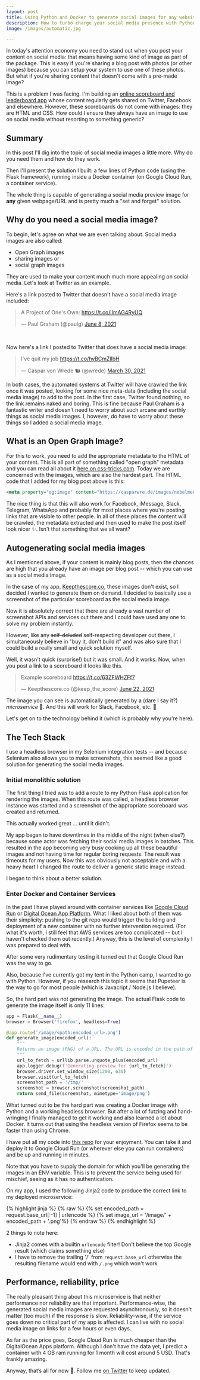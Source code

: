 ```yaml
---
layout: post
title: Using Python and Docker to generate social images for any website
description: How to turbo-charge your social media presence with Python, Docker and Google Cloud Platform
image: /images/automatic.jpg

---
```


In today's attention economy you need to stand out when you post your content on social media: that means having some kind of image as part of the package. This is easy if you're sharing a blog post with photos (or other images) because you can setup your system to use one of these photos. But what if you're sharing content that doesn't come with a pre-made image?

This is a problem I was facing. I'm building an [online scoreboard and leaderboard app](https://keethescore.co) whose content regularly gets shared on Twitter, Facebook and elsewhere. However, these scoreboards do not come with images: they are HTML and CSS. How could I ensure they always have an image to use on social media without resorting to something generic?

## Summary

In this post I'll dig into the topic of social media images a little more. Why do you need them and how do they work.

Then I'll present the solution I built: a few lines of Python code (using the Flask framework), running inside a Docker container (on Google Cloud Run,  a container service).

The whole thing is capable of generating a social media preview image for **any** given webpage/URL and is pretty much a "set and forget" solution.

## Why do you need a social media image?

To begin, let's agree on what we are even talking about. Social media images are also called:

* Open Graph images
* sharing images or
* social graph images

They are used to make your content much much more appealing on social media. Let's look at Twitter as an example. 

Here's a link posted to Twitter that doesn't have a social media image included:


<blockquote class="twitter-tweet"><p lang="en" dir="ltr">A Project of One&#39;s Own: <a href="https://t.co/lImAG4RyUQ">https://t.co/lImAG4RyUQ</a></p>&mdash; Paul Graham (@paulg) <a href="https://twitter.com/paulg/status/1402212618786463744?ref_src=twsrc%5Etfw">June 8, 2021</a></blockquote> <script async src="https://platform.twitter.com/widgets.js" charset="utf-8"></script>
<br>

Now here's a link I posted to Twitter that does have a social media image:

<blockquote class="twitter-tweet"><p lang="en" dir="ltr">I&#39;ve quit my job <a href="https://t.co/hyBCmZllbH">https://t.co/hyBCmZllbH</a></p>&mdash; Caspar von Wrede 🐿️ (@wrede) <a href="https://twitter.com/wrede/status/1377001339738329092?ref_src=twsrc%5Etfw">March 30, 2021</a></blockquote> <script async src="https://platform.twitter.com/widgets.js" charset="utf-8"></script>

In both cases, the automated systems at Twitter will have crawled the link once it was posted, looking for some nice meta-data (including the social media image) to add to the post. In the first case, Twitter found nothing, so the link remains naked and boring. This is fine because Paul Graham is a fantastic writer and doesn't need to worry about such arcane and earthly things as social media images. I, however, do have to worry about these things so I added a social media image.

## What is an Open Graph Image?

For this to work, you need to add the appropriate metadata to the HTML of your content. This is all part of something called "open graph" metadata and you can read all about it [here on css-tricks.com](https://css-tricks.com/essential-meta-tags-social-media/). Today we are concerned with the images, which are also the hardest part. The HTML code that I added for my blog post above is this:

```html 
<meta property="og:image" content="https://casparwre.de/images/nebelmeer.jpg" />
```

The nice thing is that this will also work for Facebook, iMessage, Slack, Telegram, WhatsApp and probably for most places where you're posting links that are visible to other people. In all of these places the content will be crawled, the metadata extracted and then used to make the post itself look nicer ✨. Isn't that something that we all want?

## Autogenerating social media images

As I mentioned above, if your content is mainly blog posts, then the chances are high that you already have an image per blog post -- which you can  use as a social media image.

In the case of my app, [Keepthescore.co](https://keepthescore.co), these images don't exist, so I decided I wanted to generate them on demand.  I decided to basically use a screenshot of the particular scoreboard as the social media image. 

Now it is absolutely correct that there are already a vast number of screenshot APIs and services out there and I could have used any one to solve my problem instantly.

However, like any  ~~self-deluded~~ self-respecting developer out there, I simultaneously believe in "buy it, don't build it"  and was also sure that I could build a really small and quick solution myself. 

Well, it wasn't quick (surprise!) but it was small. And it works. Now, when you post a link to a scoreboard it looks like this. 

<blockquote class="twitter-tweet"><p lang="en" dir="ltr">Example scoreboard <a href="https://t.co/63ZFWHZFf7">https://t.co/63ZFWHZFf7</a></p>&mdash; Keepthescore.co (@keep_the_score) <a href="https://twitter.com/keep_the_score/status/1407323531516461062?ref_src=twsrc%5Etfw">June 22, 2021</a></blockquote> <script async src="https://platform.twitter.com/widgets.js" charset="utf-8"></script>

The image you can see is automatically generated by a (dare I say it?) _microservice_ 🙏. And this will work for Slack, Facebook, etc. 🦄

Let's get on to the technology behind it (which is probably why you're here).


## The Tech Stack
I use a headless browser in my Selenium integration tests -- and because Selenium also allows you to make screenshots, this seemed like a good solution for generating the social media images.

### Initial monolithic solution

The first thing I tried was to add a route to my Python Flask application for rendering the images. When this route was called, a headless browser instance was started and a screenshot of the appropriate scoreboard was created and returned.

This actually worked great ... until it didn't.

My app began to have downtimes in the middle of the night (when else?) because some actor was fetching their social media images in batches. This resulted in the app becoming very busy cooking up all these beautiful images and not having time for regular boring requests. The result was timeouts for my users. Now this was obviously not acceptable and with a heavy heart I changed the route to deliver a generic static image instead.

I began to think about a better solution.

### Enter Docker and Container Services

In the past I have played around with container services like [Google Cloud Run](https://cloud.google.com/run/) or [Digital Ocean App Platform](https://www.digitalocean.com/products/app-platform/). What I liked about both of them was their simplicity:  pushing to the git repo would trigger the building and deployment of a new container with no further intervention required. (For what it's worth, I still feel that AWS services are too complicated -- but I haven't checked them out recently.) Anyway, this is the level of complexity I was prepared to deal with. 

After some very rudimentary testing it turned out that Google Cloud Run was the way to go.

Also, because I've currently got my tent in the Python camp, I wanted to go with Python. However, if you research this topic it seems that Pupeteer is the way to go for most people (which is Javacript / Node.js I believe).

So, the hard part was not generating the image. The actual Flask code to generate the image itself is only 11 lines:

```python
app = Flask(__name__)
browser = Browser('firefox', headless=True)

@app.route('/image/<path:encoded_url>.png')
def generate_image(encoded_url):
    """
    Returns an image (PNG) of a URL. The URL is encoded in the path of the image being requested.
    """
    url_to_fetch = urllib.parse.unquote_plus(encoded_url)
    app.logger.debug(f'Generating preview for {url_to_fetch}')
    browser.driver.set_window_size(1200, 630)
    browser.visit(url_to_fetch)
    screenshot_path = '/tmp/'
    screenshot = browser.screenshot(screenshot_path)
    return send_file(screenshot, mimetype='image/png')
```

What turned out to be the hard part was creating a Docker image with Python and a working headless browser. But after a lot of futzing and hand-wringing I finally managed to get  it working and also learned a lot about Docker. It turns out that using the headless version of Firefox seems to be faster than using Chrome.

I have put all my code into [this repo](https://github.com/caspii/social-media-image-service) for your enjoyment. You can take it and deploy it to Google Cloud Run (or wherever else you can run containers) and be up and running in minutes.

Note that you have to supply the domain for which you'll be generating the images in an ENV variable. This is to prevent the service being used for mischief, seeing as it has no authentication.

On my app, I used the following Jinja2 code to produce the correct link to my deployed microservice:

{% highlight jinja %} {% raw %}
{% set encoded_path = request.base_url[:-1] | urlencode %} 
{% set image_url = '<MICROSERVICE URL>/image/' + encoded_path + '.png'%}
<meta property="og:image" content="{{ image_url }}" />
{% endraw %}
{% endhighlight %}

2 things to note here:

* Jinja2 comes with a builtin `urlencode` filter! Don't believe the top Google result (which claims something else)
* I have to remove the trailing '/' from ````request.base_url````  otherwise the resulting filename would end with ```/.png``` which won't work

## Performance, reliability, price

The really pleasant thing about this microservice is that neither performance nor reliability are that important. Performance-wise, the generated social media images are requested asynchronously, so it doesn't matter (too much) if the response is slow. Reliability-wise, if the service goes down no critical part of my app is affected. I can live with no social media image on links for a few hours or even days.

As far as the price goes, Google Cloud Run is much cheaper than the DigitalOcean Apps platform. Although I don't have the data yet, I predict a container with 4 GB ram running for 1 month will cost around 5 USD. That's frankly amazing.

Anyway, that’s all for now 👋. Follow me [on Twitter](https://twitter.com/wrede) to keep updated.